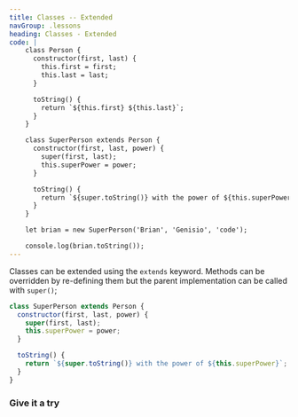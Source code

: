 ```yaml
---
title: Classes -- Extended
navGroup: .lessons
heading: Classes - Extended
code: |
    class Person {
      constructor(first, last) {
        this.first = first;
        this.last = last;
      }

      toString() {
        return `${this.first} ${this.last}`;
      }
    }

    class SuperPerson extends Person {
      constructor(first, last, power) {
        super(first, last);
        this.superPower = power;
      }

      toString() {
        return `${super.toString()} with the power of ${this.superPower}`;
      }
    }

    let brian = new SuperPerson('Brian', 'Genisio', 'code');

    console.log(brian.toString());
---
```


Classes can be extended using the `extends` keyword.  Methods can be overridden by re-defining them but the parent implementation can be called with `super()`;

```javascript
class SuperPerson extends Person {
  constructor(first, last, power) {
    super(first, last);
    this.superPower = power;
  }

  toString() {
    return `${super.toString()} with the power of ${this.superPower}`;
  }
}
```

### Give it a try
